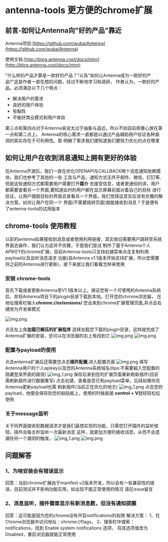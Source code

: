# antenna-tools 更方便的chrome扩展

## 前言-如何让Antenna向"好的产品"靠近

Antenna项目:[https://github.com/wuba/Antenna](https://github.com/wuba/Antenna)

使用文档:[http://blog.antenna.cool/docs/intro](http://blog.antenna.cool/docs/intro)


"什么样的产品才算是一款好的产品？"以及"如何让Antenna成为一款好的产品?"这是作者一直在想的问题，经过不断地学习和调研，
作者认为，一款好的产品，必须满足以下几个特点：
* 解决用户的需求
* 良好的用户体验
* 有黏性
* 平衡好商业模式和用户体验

第三点和第四点对于Antenna来说太过于抽象与遥远，所以不如目前把重心放在第一点和第二点上。
Antenna的核心需求一直都是以通过产品辅助用户验证各种漏洞的真实存在于可利用性。那
明确了需求我们便知道我们要努力优化的点在哪里

## 如何让用户在收到消息通知上拥有更好的体验

在Antenna开源后，我们一直在优化OPENAPI与CALLBACK两个消息通知依赖模块，我们也参考了其他的一些
工具与产品，通知方式无外乎邮件、微信、钉钉等,但是这些通知方式都需要用户需要打开**媒介**
去接受信息，或者更通俗的讲，用户都需要查看另一个界面,要知道此时的用户都在显示屏幕前面对着自己的目标
进行验证，让用户摆脱目标的界面去查看另一个界面。我们觉得这其实应该有优雅的解决方案。如何让用户在同一个
界面(不需要跳转页面)就能接收到消息？于是便有了antenna-tools的试用版本

## chrome-tools 使用教程

以前的antenna如果接收到消息或者使用利用链接，其实依旧需要用户跳转至系统界面去操作，我们认为这并不优雅，于是我们尝试
制作了基于Antenna个人APIKEY的chrome扩展，目前Antenna-tools只支持右键菜单点击复制利用payload以及监听消息请求
功能(自Antenna v1.1版本开始支持扩展，所以您需要将之前的Antenna进行更新)，接下来就让我们看看怎样来使用

### 安装 chrome-tools
首先下载或者更新Antenna至V1.1版本以上。保证您有一个可使用的Antenna系统后，并将Antenna项目下的plugin目录下载到本地。打开您的chrome浏览器，
在地址搜索栏输入**chrome://extensions/** 您会来到chrome扩展管理页面,并点击右键改为开发者模式

![img.png](../static/img/img_chrome_extensions.png)

点击左上角**加载已解压的扩展程序** 选择加载您下载的plugin目录，这样就完成了Antenna扩展的安装，您可以在浏览器的右上角找到它
![img.png](../static/img/img_plugin.png)
![img.png](../static/img/img_antenna_tools.png)

### 配置与payload的使用

点击antenna扩展后还需要您点击**插件配置**,进入配置页面
![img.png](../static/img/img_settings_1.png)
填写Antenna用户的个人apikey以及您的Antenna系统域名(tips:不需要输入您配置的隐藏登录界面的路径)
![img_1.png](../static/img/img_settings_2.png)
保存后来到您的扩展页面重新刷新插件(目前需刷新插件进行数据重写)
点击右键，查看是否已有payload菜单，后续如果你在Antenna更新payload也需
刷新插件(当前正在优化的地方)
![img_1.png](../static/img/img_payloads.png)
点击您的payload，他便会保存到您的粘贴板上，使用的时候直接 **control + V**就轻轻松松使用

### 关于message监听

关于同界面接收到数据请求才是我们最想实现的功能，只需您打开插件的监听按钮，插件会每五秒监听一次最新消息
这样，就更加方便的接收消息，从而不会遗漏任何一个漏洞的触发。
![img_1.png](../static/img/img_listen.png)
![img.png](../static/img/img_message.png)


## 问题解答
### 1、为啥安装会有错误显示
回答：当前chrome扩展由于manifest v2版本开发，所以会有一些兼容性的错误，目前测试并不影响功能实用，如出现不能正常使用的情况
请在issue留言

### 2、消息监听，插件徽章显示有新消息数，但没有通知提醒
回答：这可能是因为您的chrome没有开启notifications的权限
解决方案： 1、在Chrome浏览器中访问地址：chrome://flags。 2、搜索栏中搜索：notifications，找到 Enable system notifications 选项，
将其选项值改为 Disabled，重启浏览器就能正常使用

